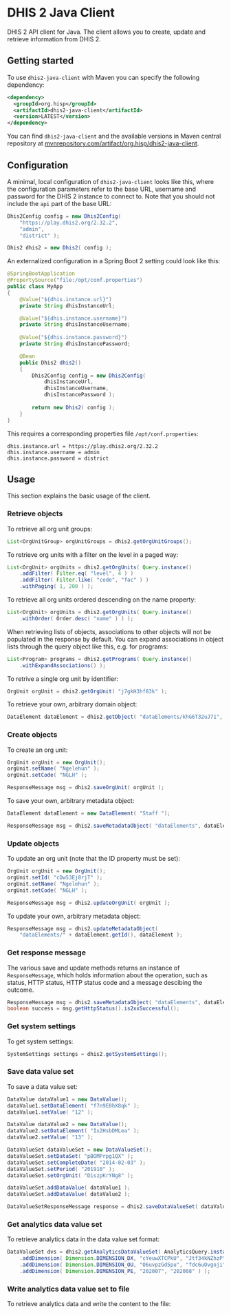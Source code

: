 # DHIS 2 Java Client

DHIS 2 API client for Java. The client allows you to create, update and retrieve information from DHIS 2.

## Getting started

To use `dhis2-java-client` with Maven you can specify the following dependency:

```xml
<dependency>
  <groupId>org.hisp</groupId>
  <artifactId>dhis2-java-client</artifactId>
  <version>LATEST</version>
</dependency>
```

You can find `dhis2-java-client` and the available versions in Maven central repository at [mvnrepository.com/artifact/org.hisp/dhis2-java-client](https://mvnrepository.com/artifact/org.hisp/dhis2-java-client).

## Configuration

A minimal, local configuration of `dhis2-java-client` looks like this, where the configuration parameters refer to the base URL, username and password for the DHIS 2 instance to connect to. Note that you should not include the `api` part of the base URL:

```java
Dhis2Config config = new Dhis2Config( 
    "https://play.dhis2.org/2.32.2", 
    "admin", 
    "district" );

Dhis2 dhis2 = new Dhis2( config );
```
An externalized configuration in a Spring Boot 2 setting could look like this:

```java
@SpringBootApplication
@PropertySource("file:/opt/conf.properties")
public class MyApp
{  
    @Value("${dhis.instance.url}")
    private String dhisInstanceUrl;

    @Value("${dhis.instance.username}")
    private String dhisInstanceUsername;
    
    @Value("${dhis.instance.password}")
    private String dhisInstancePassword;

    @Bean
    public Dhis2 dhis2()
    {
        Dhis2Config config = new Dhis2Config( 
            dhisInstanceUrl, 
            dhisInstanceUsername, 
            dhisInstancePassword );
        
        return new Dhis2( config );
    }
}
```

This requires a corresponding properties file `/opt/conf.properties`:

```properties
dhis.instance.url = https://play.dhis2.org/2.32.2
dhis.instance.username = admin
dhis.instance.password = district
```

## Usage

This section explains the basic usage of the client.

### Retrieve objects

To retrieve all org unit groups:

```java
List<OrgUnitGroup> orgUnitGroups = dhis2.getOrgUnitGroups();
```

To retrieve org units with a filter on the level in a paged way:

```java
List<OrgUnit> orgUnits = dhis2.getOrgUnits( Query.instance()
    .addFilter( Filter.eq( "level", 4 ) )
    .addFilter( Filter.like( "code", "fac" ) )
    .withPaging( 1, 200 ) );
```

To retrieve all org units ordered descending on the name property:

```java
List<OrgUnit> orgUnits = dhis2.getOrgUnits( Query.instance()
    .withOrder( Order.desc( "name" ) ) );
```

When retrieving lists of objects, associations to other objects will not 
be populated in the response by default. You can expand associations in 
object lists through the query object like this, e.g. for programs:

```java
List<Program> programs = dhis2.getPrograms( Query.instance()
    .withExpandAssociations() );
```

To retrive a single org unit by identifier:

```java
OrgUnit orgUnit = dhis2.getOrgUnit( "j7gkH3hf83k" );
```

To retrieve your own, arbitrary domain object:

```java
DataElement dataElement = dhis2.getObject( "dataElements/khG6T32uJ71", DataElement.class );
```

### Create objects

To create an org unit:

```java
OrgUnit orgUnit = new OrgUnit();
orgUnit.setName( "Ngelehun" );
orgUnit.setCode( "NGLH" );

ResponseMessage msg = dhis2.saveOrgUnit( orgUnit );
```

To save your own, arbitrary metadata object:

```java
DataElement dataElement = new DataElement( "Staff ");

ResponseMessage msg = dhis2.saveMetadataObject( "dataElements", dataElement );
```

### Update objects

To update an org unit (note that the ID property must be set):

```java
OrgUnit orgUnit = new OrgUnit();
orgUnit.setId( "cDw53Ej8rjT" );
orgUnit.setName( "Ngelehun" );
orgUnit.setCode( "NGLH" );

ResponseMessage msg = dhis2.updateOrgUnit( orgUnit );
```

To update your own, arbitrary metadata object:

```java
ResponseMessage msg = dhis2.updateMetadataObject( 
    "dataElements/" + dataElement.getId(), dataElement );
```

### Get response message

The various save and update methods returns an instance of `ResponseMessage`, which holds information about the operation, such as status, HTTP status, HTTP status code and a message descibing the outcome.

```java
ResponseMessage msg = dhis2.saveMetadataObject( "dataElements", dataElement );
boolean success = msg.getHttpStatus().is2xxSuccessful();
```

### Get system settings

To get system settings:

```java
SystemSettings settings = dhis2.getSystemSettings();
```

### Save data value set

To save a data value set:

```java
DataValue dataValue1 = new DataValue();
dataValue1.setDataElement( "f7n9E0hX8qk" );
dataValue1.setValue( "12" );

DataValue dataValue2 = new DataValue();
dataValue2.setDataElement( "Ix2HsbDMLea" );
dataValue2.setValue( "13" );

DataValueSet dataValueSet = new DataValueSet();
dataValueSet.setDataSet( "pBOMPrpg1QX" );
dataValueSet.setCompleteDate( "2014-02-03" );
dataValueSet.setPeriod( "201910" );
dataValueSet.setOrgUnit( "DiszpKrYNg8" );

dataValueSet.addDataValue( dataValue1 );
dataValueSet.addDataValue( dataValue2 );

DataValueSetResponseMessage response = dhis2.saveDataValueSet( dataValueSet );
```

### Get analytics data value set

To retrieve analytics data in the data value set format:

```java
DataValueSet dvs = dhis2.getAnalyticsDataValueSet( AnalyticsQuery.instance()
    .addDimension( Dimension.DIMENSION_DX, "cYeuwXTCPkU", "Jtf34kNZhzP" )
    .addDimension( Dimension.DIMENSION_OU, "O6uvpzGd5pu", "fdc6uOvgoji" )
    .addDimension( Dimension.DIMENSION_PE, "202007", "202008" ) );
```

### Write analytics data value set to file

To retrieve analytics data and write the content to the file:

```java

```

